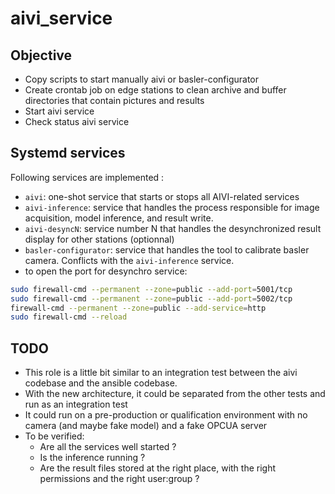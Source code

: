 # aivi_service

## Objective

- Copy scripts to start manually aivi or basler-configurator
- Create crontab job on edge stations to clean archive and buffer directories that contain pictures and results
- Start aivi service
- Check status aivi service

## Systemd services

Following services are implemented :
- `aivi`: one-shot service that starts or stops all AIVI-related services
- `aivi-inference`: service that handles the process responsible for image acquisition, model inference, and result write.
- `aivi-desyncN`: service number N that handles the desynchronized result display for other stations (optionnal)
- `basler-configurator`: service that handles the tool to calibrate basler camera. Conflicts with the `aivi-inference` service.
- to open the port for desynchro service:
```bash
sudo firewall-cmd --permanent --zone=public --add-port=5001/tcp 
sudo firewall-cmd --permanent --zone=public --add-port=5002/tcp
firewall-cmd --permanent --zone=public --add-service=http
sudo firewall-cmd --reload
```

## TODO

- This role is a little bit similar to an integration test between the aivi codebase and the ansible codebase.
- With the new architecture, it could be separated from the other tests and run as an integration test
- It could run on a pre-production or qualification environment with no camera (and maybe fake model) and a fake OPCUA server
- To be verified:
  - Are all the services well started ?
  - Is the inference running ?
  - Are the result files stored at the right place, with the right permissions and the right user:group ?
